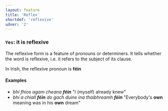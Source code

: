 ```yaml
---
layout: feature
title: 'Reflex'
shortdef: 'reflexive'
udver: '2'
---
```


### <a name="Yes">`Yes`</a>: it is reflexive

The reflexive form is a feature of pronouns or determiners. It tells whether the word is reflexive, i.e. it refers to the subject of its clause.

In Irish, the reflexive pronoun is <b>féin</b>

#### Examples

* _bhí fhios agam cheana <b>féin</b>_ "I (myself) already knew"
* _bhí a chiall <b>féin</b> do gach duine ina thaibhreamh <b>féin</b>_ "Everybody's <b>own</b> meaning was in his <b>own</b> dream"
<!-- Interlanguage links updated Pá kvě 14 11:08:40 CEST 2021 -->
